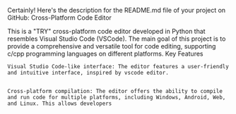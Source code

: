 Certainly! Here's the description for the README.md file of your project on GitHub:
Cross-Platform Code Editor

This is a "TRY" cross-platform code editor developed in Python that resembles Visual Studio Code (VSCode). 
The main goal of this project is to provide a comprehensive and versatile tool for code editing, supporting c/cpp programming languages on
different platforms.
Key Features

    Visual Studio Code-like interface: The editor features a user-friendly and intuitive interface, inspired by vscode editor.

    
    Cross-platform compilation: The editor offers the ability to compile and run code for multiple platforms, including Windows, Android, Web, and Linux. This allows developers 
